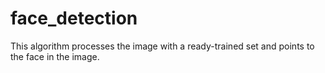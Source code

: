 # face_detection
This algorithm processes the image with a ready-trained set and points to the face in the image.
